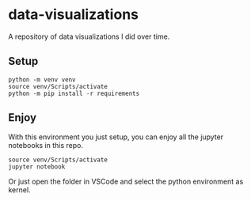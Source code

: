 # data-visualizations

A repository of data visualizations I did over time.

## Setup

```
python -m venv venv
source venv/Scripts/activate
python -m pip install -r requirements
```

## Enjoy

With this environment you just setup, you can enjoy all the jupyter notebooks in this repo.

```
source venv/Scripts/activate
jupyter notebook
```

Or just open the folder in VSCode and select the python environment as kernel.